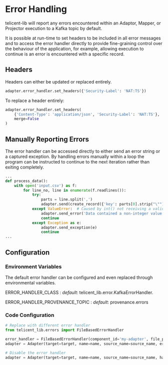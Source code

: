# Error Handling

telicent-lib will report any errors encountered within an Adaptor, Mapper, or Projector execution to a Kafka topic by default. 

It is possible at run-time to set headers to be included in all error messages and to access the error handler directly to provide fine-graining control over the behaviour of the application, for example, allowing execution to continue is an error is encountered with a specific record.

## Headers

Headers can either be updated or replaced entirely. 

```python
adapter.error_handler.set_headers({'Security-Label': 'NAT:TS'})
```

To replace a header entirely:

```python
adapter.error_handler.set_headers(
    {'Content-Type': 'application/json', 'Security-Label': 'NAT:TS'},
    merge=False
)
```

## Manually Reporting Errors

The error handler can be accessed directly to either send an error string or a captured exception. By handling errors manually within a loop the program can be instructed to continue to the next iteration rather than exiting completely.

```python
...
def process_data():
    with open('input.csv') as f:
        for line_no, line in enumerate(f.readlines()):
            try:
                parts = line.split(',')
                adapter.send(create_record({'key': parts[0].strip("\""), 'value': int(parts[1])}))
            except ValueError:  # Caused by int() not receiving a valid integer value
                adapter.send_error('Data contained a non-integer value', error_type='DataError', level=ErrorLevel.INFO)
                continue
            except Exception as e:
                adapter.send_exception(e)
                continue
...
```

## Configuration

### Environment Variables

The default error handler can be configured and even replaced through environmental variables.

ERROR_HANDLER_CLASS
    : *default*: telicent_lib.error.KafkaErrorHandler.

ERROR_HANDLER_PROVENANCE_TOPIC
    : *default*: provenance.errors


### Code Configuration

```python
# Replace with different error handler
from telicent_lib.errors import FileBasedErrorHandler

error_handler = FileBasedErrorHandler(component_id='my-adapter', file_path='errors.log')
adapter = Adapter(target=target, name=name, source_name=source_name, error_handler=error_handler)

# Disable the error handler
adapter = Adapter(target=target, name=name, source_name=source_name, has_error_handler=False)
```
